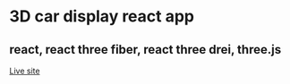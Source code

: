# 3D car display react app 
## react, react three fiber, react three drei, three.js

[Live site ](https://car-show-eight.vercel.app/)




